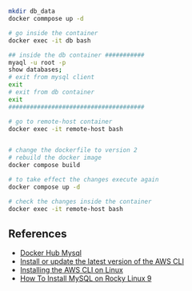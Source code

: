 #

##

###
```bash
mkdir db_data
docker commpose up -d

# go inside the container
docker exec -it db bash

## inside the db container ###########
myaql -u root -p
show databases;
# exit from mysql client
exit
# exit from db container
exit
######################################

# go to remote-host container
docker exec -it remote-host bash


# change the dockerfile to version 2
# rebuild the docker image
docker compose build

# to take effect the changes execute again
docker compose up -d

# check the changes inside the container
docker exec -it remote-host bash
```








## References

- [Docker Hub Mysql](https://hub.docker.com/_/mysql)
- [Install or update the latest version of the AWS CLI](https://docs.aws.amazon.com/cli/latest/userguide/getting-started-install.html)
- [Installing the AWS CLI on Linux](https://www.baeldung.com/linux/aws-cli-install)
- [How To Install MySQL on Rocky Linux 9](https://www.digitalocean.com/community/tutorials/how-to-install-mysql-on-rocky-linux-9)